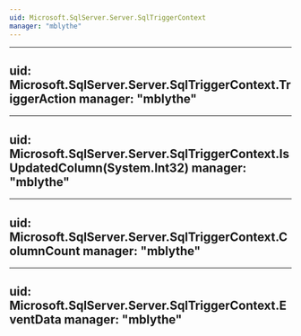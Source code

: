```yaml
---
uid: Microsoft.SqlServer.Server.SqlTriggerContext
manager: "mblythe"
---
```


---
uid: Microsoft.SqlServer.Server.SqlTriggerContext.TriggerAction
manager: "mblythe"
---

---
uid: Microsoft.SqlServer.Server.SqlTriggerContext.IsUpdatedColumn(System.Int32)
manager: "mblythe"
---

---
uid: Microsoft.SqlServer.Server.SqlTriggerContext.ColumnCount
manager: "mblythe"
---

---
uid: Microsoft.SqlServer.Server.SqlTriggerContext.EventData
manager: "mblythe"
---
